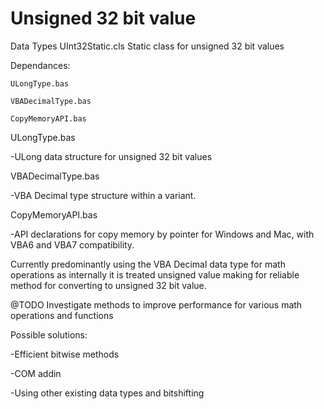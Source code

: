 # Unsigned 32 bit value

Data Types
UInt32Static.cls Static class for unsigned 32 bit values

  Dependances:
  
    ULongType.bas
    
    VBADecimalType.bas
    
    CopyMemoryAPI.bas

ULongType.bas

-ULong data structure for unsigned 32 bit values	

VBADecimalType.bas

-VBA Decimal type structure within a variant.

CopyMemoryAPI.bas

-API declarations for copy memory by pointer for Windows and Mac, with VBA6 and VBA7 compatibility.


Currently predominantly using the VBA Decimal data type for math operations as internally it is treated unsigned value making for reliable method for converting to unsigned 32 bit value.

@TODO
Investigate methods to improve performance for various math operations and functions

Possible solutions:

-Efficient bitwise methods

-COM addin

-Using other existing data types and bitshifting
